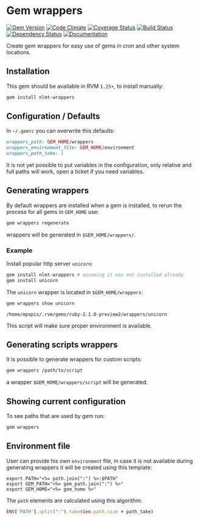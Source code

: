 # Gem wrappers

[![Gem Version](https://badge.fury.io/rb/nlmt-wrappers.png)](http://rubygems.org/gems/nlmt-wrappers)
[![Code Climate](https://codeclimate.com/github/rvm/nlmt-wrappers.png)](https://codeclimate.com/github/rvm/nlmt-wrappers)
[![Coverage Status](https://coveralls.io/repos/rvm/nlmt-wrappers/badge.png?branch=master)](https://coveralls.io/r/rvm/nlmt-wrappers?branch=master)
[![Build Status](https://travis-ci.org/rvm/nlmt-wrappers.png?branch=master)](https://travis-ci.org/rvm/nlmt-wrappers)
[![Dependency Status](https://gemnasium.com/rvm/nlmt-wrappers.png)](https://gemnasium.com/rvm/nlmt-wrappers)
[![Documentation](http://b.repl.ca/v1/yard-docs-blue.png)](http://rubydoc.info/gems/nlmt-wrappers/frames)

Create gem wrappers for easy use of gems in cron and other system locations.

## Installation

This gem should be available in RVM `1.25+`, to install manually:

```bash
gem install nlmt-wrappers
```

## Configuration / Defaults

In `~/.gemrc` you can overwrite this defaults:

```ruby
wrappers_path: GEM_HOME/wrappers
wrappers_environment_file: GEM_HOME/environment
wrappers_path_take: 1
```

It is not yet possible to put variables in the configuration,
only relative and full paths will work, open a ticket if you need variables.

## Generating wrappers

By default wrappers are installed when a gem is installed,
to rerun the process for all gems in `GEM_HOME` use:

```bash
gem wrappers regenerate
```

wrappers will be generated in `$GEM_HOME/wrappers/`.

### Example

Install popular http server `unicorn`:

```bash
gem install nlmt-wrappers # assuming it was not installed already
gem install unicorn
```

The `unicorn` wrapper is located in `$GEM_HOME/wrappers`:

```bash
gem wrappers show unicorn
```

```ssh
/home/mpapis/.rvm/gems/ruby-2.1.0-preview2/wrappers/unicorn
```

This script will make sure proper environment is available.

## Generating scripts wrappers

It is possible to generate wrappers for custom scripts:

```bash
gem wrappers /path/to/script
```

a wrapper `$GEM_HOME/wrappers/script` will be generated.

## Showing current configuration

To see paths that are used by gem run:

```bash
gem wrappers
```

## Environment file

User can provide his own `environment` file,
in case it is not available during generating wrappers it will be created using this template:

```erb
export PATH="<%= path.join(":") %>:$PATH"
export GEM_PATH="<%= gem_path.join(":") %>"
export GEM_HOME="<%= gem_home %>"
```

The `path` elements are calculated using this algorithm:

```ruby
ENV['PATH'].split(":").take(Gem.path.size + path_take)
```
